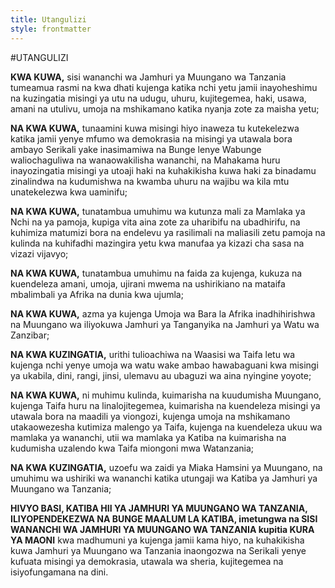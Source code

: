 ```yaml
---
title: Utangulizi
style: frontmatter
---
```


#UTANGULIZI

**KWA KUWA,** sisi wananchi wa Jamhuri ya Muungano wa Tanzania tumeamua rasmi na kwa dhati kujenga katika nchi yetu jamii inayoheshimu na kuzingatia misingi ya utu na udugu, uhuru, kujitegemea, haki, usawa, amani na utulivu, umoja na mshikamano katika nyanja zote za maisha yetu;

**NA KWA KUWA,** tunaamini kuwa misingi hiyo inaweza tu kutekelezwa katika jamii yenye mfumo wa demokrasia na misingi ya utawala bora ambayo Serikali yake inasimamiwa na Bunge lenye Wabunge waliochaguliwa na wanaowakilisha wananchi, na Mahakama huru inayozingatia misingi ya utoaji haki na kuhakikisha kuwa haki za binadamu zinalindwa na kudumishwa na kwamba uhuru na wajibu wa kila mtu unatekelezwa kwa uaminifu;

**NA KWA KUWA,** tunatambua umuhimu wa kutunza mali za Mamlaka ya Nchi na ya pamoja, kupiga vita aina zote za uharibifu na ubadhirifu, na kuhimiza matumizi bora na endelevu ya rasilimali na maliasili zetu pamoja na kulinda na kuhifadhi mazingira yetu kwa manufaa ya kizazi cha sasa na vizazi vijavyo;

**NA KWA KUWA,** tunatambua umuhimu na faida za kujenga, kukuza na kuendeleza amani, umoja, ujirani mwema na ushirikiano na mataifa mbalimbali ya Afrika na dunia kwa ujumla;

**NA KWA KUWA,** azma ya kujenga Umoja wa Bara la Afrika inadhihirishwa na Muungano wa iliyokuwa Jamhuri ya Tanganyika na Jamhuri ya Watu wa Zanzibar;

**NA KWA KUZINGATIA,** urithi tulioachiwa na Waasisi wa Taifa letu wa kujenga nchi yenye umoja wa watu wake ambao hawabaguani kwa misingi ya ukabila, dini, rangi, jinsi, ulemavu au ubaguzi wa aina nyingine yoyote;

**NA KWA KUWA,** ni muhimu kulinda, kuimarisha na kuudumisha Muungano, kujenga Taifa huru na linalojitegemea, kuimarisha na kuendeleza misingi ya utawala bora na maadili ya viongozi, kujenga umoja na mshikamano utakaowezesha kutimiza malengo ya Taifa, kujenga na kuendeleza ukuu wa mamlaka ya wananchi, utii wa mamlaka ya Katiba na kuimarisha na kudumisha uzalendo kwa Taifa miongoni mwa Watanzania;

**NA KWA KUZINGATIA,** uzoefu wa zaidi ya Miaka Hamsini ya Muungano, na umuhimu wa ushiriki wa wananchi katika utungaji wa Katiba ya Jamhuri ya Muungano wa Tanzania;

**HIVYO BASI, KATIBA HII YA JAMHURI YA MUUNGANO WA TANZANIA, ILIYOPENDEKEZWA NA BUNGE MAALUM LA KATIBA, imetungwa na SISI WANANCHI WA JAMHURI YA MUUNGANO WA TANZANIA kupitia KURA YA MAONI** kwa madhumuni ya kujenga jamii kama hiyo, na kuhakikisha kuwa Jamhuri ya Muungano wa Tanzania inaongozwa na Serikali yenye kufuata misingi ya demokrasia, utawala wa sheria, kujitegemea na isiyofungamana na dini.